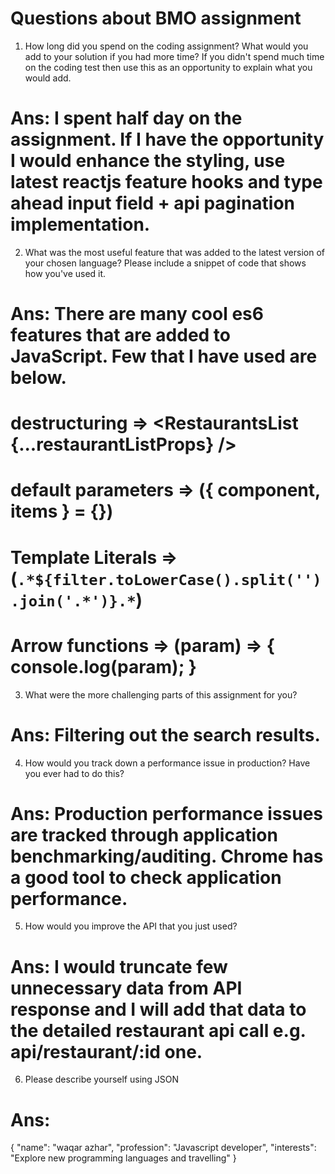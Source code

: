 # Questions about BMO assignment

1. How long did you spend on the coding assignment? What would you add to your solution if you had more time? If you didn't spend much time on the coding test then use this as an opportunity to explain what you would add.

# Ans: I spent half day on the assignment. If I have the opportunity I would enhance the styling, use latest reactjs feature hooks and type ahead input field + api pagination implementation.

2. What was the most useful feature that was added to the latest version of your chosen language? Please include a snippet of code that shows how you've used it.

# Ans: There are many cool es6 features that are added to JavaScript. Few that I have used are below.

# destructuring  => <RestaurantsList {...restaurantListProps} />
# default parameters => ({ component, items } = {})
# Template Literals => (`.*${filter.toLowerCase().split('').join('.*')}.*`)
# Arrow functions => (param) => { console.log(param); }


3. What were the more challenging parts of this assignment for you?

# Ans: Filtering out the search results.

4. How would you track down a performance issue in production? Have you ever had to do this?

# Ans: Production performance issues are tracked through application benchmarking/auditing. Chrome has a good tool to check application performance.

5. How would you improve the API that you just used?

# Ans: I would truncate few unnecessary data from API response and I will add that data to the detailed restaurant api call e.g. api/restaurant/:id one.

6. Please describe yourself using JSON

# Ans:

{
  "name": "waqar azhar",
  "profession": "Javascript developer",
  "interests": "Explore new programming languages and travelling"
}